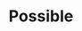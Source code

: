 ---
title: Possible
url: 'https://www.wearepossible.org/'
tags:
  - community
  - charity
countries:
  - gb
categories:
  - 207559a4-fe66-4c3d-bc6c-4f721f9562a4
description: >
  Combining individual and local actions with larger systemic change, we face
  our climate dread with a can-do attitude and sense of fun. Possible are
  tackling the climate cisis by inspiring people to act in 5 key areas - eat &
  buy, travel, enery, nature and talking.
image: null
blueprint: action

---